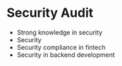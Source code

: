 # Security Audit

* Strong knowledge in security 
* Security
* Security compliance in fintech
* Security in backend development

